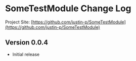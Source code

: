 # SomeTestModule Change Log

Project Site: [https://github.com/justin-p/SomeTestModule](https://github.com/justin-p/SomeTestModule)

## Version 0.0.4
- Initial release
